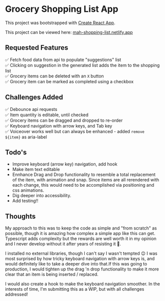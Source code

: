 # Grocery Shopping List App

This project was bootstrapped with [Create React App](https://github.com/facebook/create-react-app).

This project can be viewed here: [mah-shopping-list.netlify.app](https://mah-shopping-list.netlify.app/)

## Requested Features

✅ Fetch food data from api to populate "suggestions" list\
✅ Clicking on suggestion in the generated list adds the item to the shopping list\
✅ Grocery items can be deleted with an `X` button\
✅ Grocery item can be marked as completed using a checkbox
  
## Challenges Added

✅ Debounce api requests\
✅ Item quantity is editable, until checked\
✅ Grocery items can be dragged and dropped to re-order\
✅ Keyboard navigation with arrow keys, and Tab key\
✅ Voiceover works well but can always be enhanced - added `remove ${item}` as aria-label

## Todo's

- Improve keyboard (arrow key) navigation, add hook
- Make item text editable
- Ennhance Drag and Drop functionality to resemble a total replacement of the item, with animation and snap. Since items are all rerendered with each change, this would need to be accomplished via positioning and css animations.
- Dig deeper into accessibility.
- Add testing!!

## Thoughts

My approach to this was to keep the code as simple and "from scratch" as possible, though it is amazing how complex a simple app like this can get. Typescript adds complexity but the rewards are well worth it in my opinion and I never develop without it after years of resisting it 🥹.

I installed no external libraries, though I can't say I wasn't tempted 😉 I was most surprised by how tricky keyboard navigation with arrow keys is, and would definitely like to take a deeper dive into that.If this was going to production, I would tighten up the drag 'n drop functionality to make it more clear that an item is being inserted / replaced.

I would also create a hook to make the keyboard navigation smoother. In the interests of time, I'm submitting this as a WIP, but with all challenges addressed!
